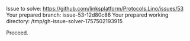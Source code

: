 Issue to solve: https://github.com/linksplatform/Protocols.Lino/issues/53
Your prepared branch: issue-53-12d80c86
Your prepared working directory: /tmp/gh-issue-solver-1757502193915

Proceed.